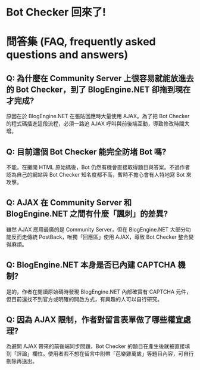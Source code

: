 # Bot Checker 回來了!

# 問答集 (FAQ, frequently asked questions and answers)

## Q: 為什麼在 Community Server 上很容易就能放進去的 Bot Checker，到了 BlogEngine.NET 卻拖到現在才完成?
原因在於 BlogEngine.NET 在張貼回應時大量使用 AJAX。為了把 Bot Checker 的程式碼插進這段流程，必須一路追 AJAX 呼叫與前後端互動，導致修改時間大增。

## Q: 目前這個 Bot Checker 能完全防堵 Bot 嗎?
不能。在攤開 HTML 原始碼後，Bot 仍然有機會直接取得題目與答案。不過作者認為自己的網站與 Bot Checker 知名度都不高，暫時不擔心會有人特地寫 Bot 來攻擊。

## Q: AJAX 在 Community Server 和 BlogEngine.NET 之間有什麼「諷刺」的差異?
雖然 AJAX 應用最廣的是 Community Server，但在 BlogEngine.NET 大部分功能反而走傳統 PostBack，唯獨「回應區」使用 AJAX，導致 Bot Checker 整合變得麻煩。

## Q: BlogEngine.NET 本身是否已內建 CAPTCHA 機制?
是的，作者在閱讀原始碼時發現 BlogEngine.NET 內部確實有 CAPTCHA 元件，但目前還找不到官方或明確的開啟方式，有興趣的人可以自行研究。

## Q: 因為 AJAX 限制，作者對留言表單做了哪些權宜處理?
為避開 AJAX 帶來的前後端同步問題，Bot Checker 的題目在產生後就被直接填到「評論」欄位。使用者若不想在留言中附帶「芭樂雞萬歲」等題目內容，可自行刪除再送出。